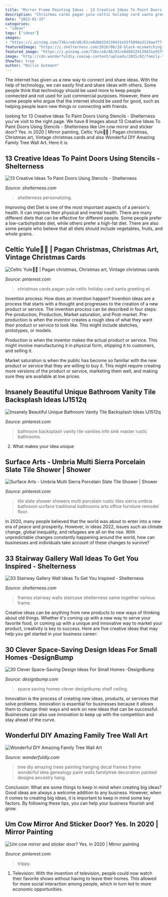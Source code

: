 ```yaml
---
title: "Mirror Frame Painting Ideas - 13 Creative Ideas To Paint Doors Using Stencils"
description: "Christmas cards pagan yule celtic holiday card santa greeting et"
date: "2023-01-15"
categories:
- "ideas"
tags: ["ideas"]
images:
- "https://i.pinimg.com/736x/e8/d8/83/e8d88324139431e55f5098a3129aeff7.jpg"
featuredImage: "https://i.shelterness.com/2016/06/18-black-mismatching-frames.jpg"
featured_image: "https://i.pinimg.com/736x/e8/d8/83/e8d88324139431e55f5098a3129aeff7.jpg"
image: "http://cdn.wonderfuldiy.com/wp-content/uploads/2015/02/family-tree-wall-art-wonderfuldiy12.jpg"
ShowToc: true
author: "Rollin Gutmann"
---
```



The internet has given us a new way to connect and share ideas. With the help of technology, we can easily find and share ideas with others. Some people think that technology should be used more to keep people connected and not used for just commercial purposes. However, there are some people who argue that the internet should be used for good, such as helping people learn new things or connecting with friends.

	

		
looking for 13 Creative Ideas To Paint Doors Using Stencils - Shelterness you've visit to the right page. We have 8 Images about 13 Creative Ideas To Paint Doors Using Stencils - Shelterness like Um cow mirror and sticker door? Yes. in 2020 | Mirror painting, Celtic Yule🎄🎻 | Pagan christmas, Christmas art, Vintage christmas cards and also Wonderful DIY Amazing Family Tree Wall Art. Here it is:
		
    
## 13 Creative Ideas To Paint Doors Using Stencils - Shelterness

<img loading=lazy src="https://i.shelterness.com/decorating-doors-with-stencils-8.jpg" onerror="this.onerror=null;this.src='https://tse3.mm.bing.net/th?id=OIP.86p1qDZR1wOqE9Z6LBrwxgAAAA&amp;pid=15.1';" alt="13 Creative Ideas To Paint Doors Using Stencils - Shelterness">

_Source: shelterness.com_

>shelterness personalizing. 

	

Improving diet
Diet is one of the most important aspects of a person's health. It can improve their physical and mental health. There are many different diets that can be effective for different people. Some people prefer a low-carbohydrate diet, while others prefer a high-fat diet. There are also some people who believe that all diets should include vegetables, fruits, and whole grains.

    
## Celtic Yule🎄🎻 | Pagan Christmas, Christmas Art, Vintage Christmas Cards

<img loading=lazy src="https://i.pinimg.com/736x/04/d3/63/04d3633723dc405f42260d934ac2249d.jpg" onerror="this.onerror=null;this.src='https://tse4.mm.bing.net/th?id=OIP.SnHmLGq3Mif3VGP663vMPAHaJ8&amp;pid=15.1';" alt="Celtic Yule🎄🎻 | Pagan christmas, Christmas art, Vintage christmas cards">

_Source: pinterest.com_

>christmas cards pagan yule celtic holiday card santa greeting et. 

	

Invention process: How does an invention happen?
Invention ideas are a process that starts with a thought and progresses to the creation of a new product or service. The invention process can be described in four steps: Pre-production, Production, Market saturation, and Post-market.
Pre-production is when the inventor creates a rough idea of what they want their product or service to look like. This might include sketches, prototypes, or models.

Production is when the inventor makes the actual product or service. This might involve manufacturing it in physical form, shipping it to customers, and selling it.

Market saturation is when the public has become so familiar with the new product or service that they are willing to buy it. This might require creating more versions of the product or service, marketing them well, and making sure they are available at low prices.

    
## Insanely Beautiful Unique Bathroom Vanity Tile Backsplash Ideas IJ1512q

<img loading=lazy src="https://i.pinimg.com/736x/ed/5d/9d/ed5d9d1c20d8af894cba825cdbed2b55.jpg" onerror="this.onerror=null;this.src='https://tse1.mm.bing.net/th?id=OIP.4uufpi-vMLY4XX1vYfcfIgHaLF&amp;pid=15.1';" alt="Insanely Beautiful Unique Bathroom Vanity Tile Backsplash Ideas IJ1512q">

_Source: pinterest.com_

>bathroom backsplash vanity tile vanities info sink master rustic bathrooms. 

	

2. What makes your idea unique 

    
## Surface Arts - Umbria Multi Sierra Porcelain Slate Tile Shower | Shower

<img loading=lazy src="https://i.pinimg.com/736x/27/7d/1b/277d1bf11384e2a1951badabbbf2d4ee--slate-tiles-tile-showers.jpg" onerror="this.onerror=null;this.src='https://tse1.mm.bing.net/th?id=OIP.3Bvz-DRP5NtYf8mBJHcSmAHaJ3&amp;pid=15.1';" alt="Surface Arts - Umbria Multi Sierra Porcelain Slate Tile Shower | Shower">

_Source: pinterest.com_

>tile slate shower showers multi porcelain rustic tiles sierra umbria bathroom surface traditional bathrooms arts office furniture remodel floor. 

	

In 2020, many people believed that the world was about to enter into a new era of peace and prosperity. However, in ideas 2022, issues such as climate change, global inequality, and refugees are all on the rise. With unpredictable changes constantly happening around the world, how can businesses and individuals take account of these changes to survive?

    
## 33 Stairway Gallery Wall Ideas To Get You Inspired - Shelterness

<img loading=lazy src="https://i.shelterness.com/2016/06/18-black-mismatching-frames.jpg" onerror="this.onerror=null;this.src='https://tse4.mm.bing.net/th?id=OIP.g7S4sZXI157cYSrLcWy8qAHaLH&amp;pid=15.1';" alt="33 Stairway Gallery Wall Ideas To Get You Inspired - Shelterness">

_Source: shelterness.com_

>frames stairway walls staircase shelterness same together various frame. 

	

Creative ideas can be anything from new products to new ways of thinking about old things. Whether it's coming up with a new way to serve your favorite food, or coming up with a unique and innovative way to market your product, creativity is key to success. Here are five creative ideas that may help you get started in your business career: 

    
## 30 Clever Space-Saving Design Ideas For Small Homes -DesignBump

<img loading=lazy src="https://cdn.designbump.com/wp-content/uploads/2014/09/space-saving-design-ideas-012.jpg" onerror="this.onerror=null;this.src='https://tse1.mm.bing.net/th?id=OIP.HWXpwpngd1phFnr-50t0_AHaJ4&amp;pid=15.1';" alt="30 Clever Space-Saving Design Ideas For Small Homes -DesignBump">

_Source: designbump.com_

>space saving homes clever designbump shelf ceiling. 

	

Innovation is the process of creating new ideas, products, or services that solve problems. Innovation is essential for businesses because it allows them to change their ways and work on new ideas that can be successful. Businesses can also use innovation to keep up with the competition and stay ahead of the curve.

    
## Wonderful DIY Amazing Family Tree Wall Art

<img loading=lazy src="http://cdn.wonderfuldiy.com/wp-content/uploads/2015/02/family-tree-wall-art-wonderfuldiy12.jpg" onerror="this.onerror=null;this.src='https://tse2.mm.bing.net/th?id=OIP.NHnqcNKra2sXFqEwVTAQ9QHaE3&amp;pid=15.1';" alt="Wonderful DIY Amazing Family Tree Wall Art">

_Source: wonderfuldiy.com_

>tree diy amazing trees painting hanging decal frames frame wonderful idea genealogy paint walls familytree decoration painted designs ancestry hang. 

	

Conclusion: What are some things to keep in mind when creating big ideas?
Good ideas are always a welcome addition to any business. However, when it comes to creating big ideas, it is important to keep in mind some key factors. By following these tips, you can help your business flourish and grow.

    
## Um Cow Mirror And Sticker Door? Yes. In 2020 | Mirror Painting

<img loading=lazy src="https://i.pinimg.com/736x/e8/d8/83/e8d88324139431e55f5098a3129aeff7.jpg" onerror="this.onerror=null;this.src='https://tse3.mm.bing.net/th?id=OIP.05i21uGR-LD00-6vl0vCPgHaJ3&amp;pid=15.1';" alt="Um cow mirror and sticker door? Yes. in 2020 | Mirror painting">

_Source: pinterest.com_

>trippy. 

	

1. Television: With the invention of television, people could now watch their favorite shows without having to leave their homes. This allowed for more social interaction among people, which in turn led to more economic opportunities.

